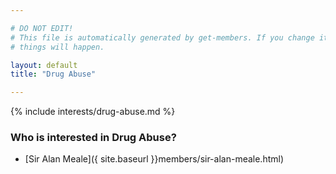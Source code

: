 ```yaml
---

# DO NOT EDIT!
# This file is automatically generated by get-members. If you change it, bad
# things will happen.

layout: default
title: "Drug Abuse"

---
```


{% include interests/drug-abuse.md %}

### Who is interested in Drug Abuse?


* [Sir Alan Meale]({ site.baseurl }}members/sir-alan-meale.html)
